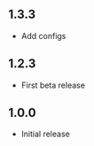 <!-- https://developers.home-assistant.io/docs/add-ons/presentation#keeping-a-changelog -->

## 1.3.3

- Add configs

## 1.2.3

- First beta release

## 1.0.0

- Initial release
